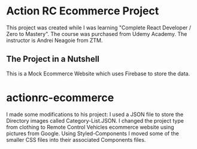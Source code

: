# Action RC Ecommerce Project

This project was created while I was learning "Complete React Developer / Zero to Mastery".
The course was purchased from Udemy Academy.
The instructor is Andrei Neagoie from ZTM.

## The Project in a Nutshell

This is a Mock Ecommerce Website which uses Firebase to store the data.

# actionrc-ecommerce

I made some modifications to his project: 
  I used a JSON file to store the Directory images called Category-List.JSON.
  I changed the project type from clothing to Remote Control Vehicles ecommerce website using pictures from Google.
  Using Styled-Components I moved some of the smaller CSS files into their associated Components files.